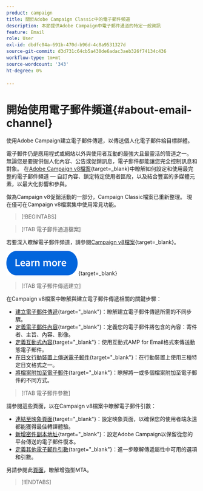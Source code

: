 ```yaml
---
product: campaign
title: 關於Adobe Campaign Classic中的電子郵件頻道
description: 本節提供Adobe Campaign中電子郵件通道的特定一般資訊
feature: Email
role: User
exl-id: dbdfc04a-691b-470d-b96d-4c8a9531327d
source-git-commit: d3d731c64cb5a430de6adac3aeb326f74134c436
workflow-type: tm+mt
source-wordcount: '343'
ht-degree: 0%

---
```


# 開始使用電子郵件頻道{#about-email-channel}

使用Adobe Campaign建立電子郵件傳遞，以傳送個人化電子郵件給目標群體。

電子郵件仍是應用程式或網站以外與使用者互動的最強大且最靈活的管道之一。 無論您是要提供個人化內容、公告或促銷訊息，電子郵件都能讓您完全控制訊息和對象。 在[Adobe Campaign v8檔案](https://experienceleague.adobe.com/en/docs/campaign/campaign-v8/send/emails/email){target=_blank}中瞭解如何設定和使用最完整的電子郵件頻道 — 自訂內容、鎖定特定使用者區段，以及結合豐富的多媒體元素，以最大化影響和參與。

做為Campaign v8促銷活動的一部分，Campaign Classic檔案已重新整理。 現在僅可在Campaign v8檔案集中使用常見功能。




>[!BEGINTABS]

>[!TAB 電子郵件通道檔案]

若要深入瞭解電子郵件頻道，請參閱[Campaign v8檔案](https://experienceleague.adobe.com/en/docs/campaign/campaign-v8/send/emails/email){target=_blank}。


[![影像](../../assets/do-not-localize/learn-more-button.svg)](https://experienceleague.adobe.com/en/docs/campaign/campaign-v8/send/emails/email){target=_blank}


>[!TAB 電子郵件傳遞建立]

在Campaign v8檔案中瞭解與建立電子郵件傳遞相關的關鍵步驟：

* [建立電子郵件傳遞](https://experienceleague.adobe.com/docs/campaign/campaign-v8/send/emails/email.html){target="_blank"}：瞭解建立電子郵件傳遞所需的不同步驟。
* [定義電子郵件內容](https://experienceleague.adobe.com/docs/campaign/campaign-v8/send/emails/defining-the-email-content.html){target="_blank"}：定義您的電子郵件將包含的內容：寄件者、主旨、內容、影像。
* [定義互動式內容](https://experienceleague.adobe.com/docs/campaign/campaign-v8/send/emails/defining-interactive-content.html){target="_blank"}：使用互動式AMP for Email格式來傳送動態電子郵件。
* [在日文行動裝置上傳送電子郵件](https://experienceleague.adobe.com/docs/campaign/campaign-v8/send/emails/sending-emails-on-japanese-mobiles.html){target="_blank"}：在行動裝置上使用三種特定日文格式之一。
* [將檔案附加至電子郵件](https://experienceleague.adobe.com/docs/campaign/campaign-v8/send/emails/attaching-files.html){target="_blank"}：瞭解將一或多個檔案附加至電子郵件的不同方式。


>[!TAB 電子郵件參數]

請參閱這些頁面，以在Campaign v8檔案中瞭解電子郵件引數：

* [連結至映象頁面](https://experienceleague.adobe.com/docs/campaign/campaign-v8/send/emails/mirror-page.html){target="_blank"}：設定映象頁面，以確保您的使用者端永遠都能獲得最佳轉譯體驗。
* [新增密件副本地址](https://experienceleague.adobe.com/docs/campaign/campaign-v8/send/emails/email-bcc.html){target="_blank"}：設定Adobe Campaign以保留從您的平台傳送的電子郵件復本。
* [定義其他電子郵件引數](https://experienceleague.adobe.com/docs/campaign/campaign-v8/send/emails/email-parameters.html){target="_blank"}：進一步瞭解傳遞屬性中可用的選項和引數。

另請參閱此[頁面](sending-with-enhanced-mta.md)，瞭解增強型MTA。

>[!ENDTABS]





<!--
Adobe Campaign lets you mass deliver personalized electronic messages to a target population.

Before starting sending emails:

* Make sure recipient profiles contain at least an email address.
* Learn more about the Adobe Campaign [Delivery best practices](delivery-best-practices.md).
* Read out these sections to learn more about Deliverability: [Deliverability management in Campaign](about-deliverability.md) and [Deliverability best practices guide](https://experienceleague.adobe.com/docs/deliverability-learn/deliverability-best-practice-guide/introduction.html).

The key steps to send an email are as follows:

* [Create an email delivery](creating-an-email-delivery.md)
* [Define the target population](steps-defining-the-target-population.md)
* [Define the email content](defining-the-email-content.md)
* [Send the email](sending-messages.md)
* [Monitor the delivery](about-delivery-monitoring.md)

The sections below provide information that is specific to the email channel. For global information on how to create a delivery, refer to [this section](steps-about-delivery-creation-steps.md).
-->